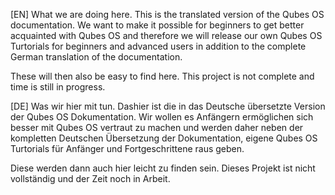 [EN]
What we are doing here.
This is the translated version of the Qubes OS documentation.
We want to make it possible for beginners to get better acquainted with Qubes OS and therefore we will release our own Qubes OS Turtorials for beginners and advanced users in addition to the complete German translation of the documentation.

These will then also be easy to find here.
This project is not complete and time is still in progress.

[DE]
Was wir hier mit tun.
Dashier ist die in das Deutsche übersetzte Version der Qubes OS Dokumentation.
Wir wollen es Anfängern ermöglichen sich besser mit Qubes OS vertraut zu machen und werden daher neben der kompletten Deutschen Übersetzung der Dokumentation, eigene Qubes OS Turtorials für Anfänger und Fortgeschrittene raus geben. 

Diese werden dann auch hier leicht zu finden sein.
Dieses Projekt ist nicht vollständig und der Zeit noch in Arbeit.
